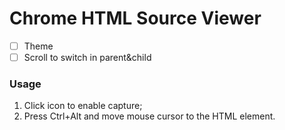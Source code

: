 # Chrome HTML Source Viewer

- [ ] Theme
- [ ] Scroll to switch in parent&child

### Usage
  
1. Click icon to enable capture;
2. Press Ctrl+Alt and move mouse cursor to the HTML element.
